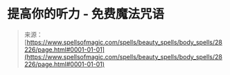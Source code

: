 <!--yml

category: 未分类

date: 2024-06-12 19:17:52

-->

# 提高你的听力 - 免费魔法咒语

> 来源：[https://www.spellsofmagic.com/spells/beauty_spells/body_spells/28226/page.html#0001-01-01](https://www.spellsofmagic.com/spells/beauty_spells/body_spells/28226/page.html#0001-01-01)
